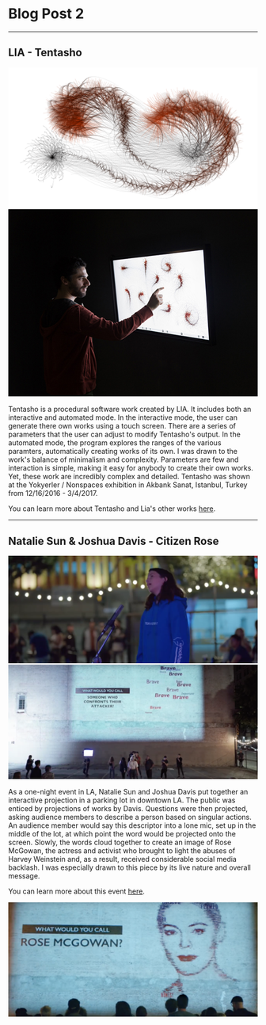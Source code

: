 # Blog Post 2
-------
## LIA - Tentasho
![Tentasho Example](images/tentasho.png "Tentasho Example")
![Tentasho User Interaction](images/tentasho_user.jpg "Tentasho User Interaction")

Tentasho is a procedural software work created by LIA. It includes both an interactive and automated mode. In the interactive mode, the user can generate there own works using a touch screen. There are a series of parameters that the user can adjust to modify Tentasho's output. In the automated mode, the program explores the ranges of the various paramters, automatically creating works of its own. I was drawn to the work's balance of minimalism and complexity. Parameters are few and interaction is simple, making it easy for anybody to create their own works. Yet, these work are incredibly complex and detailed. Tentasho was shown at the Yokyerler / Nonspaces exhibition in Akbank Sanat, Istanbul, Turkey from 12/16/2016 - 3/4/2017.

You can learn more about Tentasho and Lia's other works [here](https://www.liaworks.com/theprojects/tentasho/).

------

## Natalie Sun & Joshua Davis - Citizen Rose
![Citizen Rose Speaker](images/mic.png "Citizen Rose Speaker")
![Citizen Rose Screen Early](images/brave.png "Citizen Rose Screen Early")

As a one-night event in LA, Natalie Sun and Joshua Davis put together an interactive projection in a parking lot in downtown LA. The public was enticed by projections of works by Davis. Questions were then projected, asking audience members to describe a person based on singular actions. An audience member would say this descriptor into a lone mic, set up in the middle of the lot, at which point the word would be projected onto the screen. Slowly, the words cloud together to create an image of Rose McGowan, the actress and activist who brought to light the abuses of Harvey Weinstein and, as a result, received considerable social media backlash. I was especially drawn to this piece by its live nature and overall message.

You can learn more about this event [here](https://onattyso.com/citizenrose.html).

![Citizen Rose Screen End](images/rose.png "Citizen Rose Screen End")